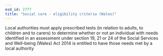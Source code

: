 ```yaml
---
esd_id: 2777
title: "Social care - eligibility criteria (Wales)"
---
```


Local authorities must apply prescribed tests (in relation to adults, to children and to carers) to determine whether or not an individual with needs identified in an assessment under section 19, 21 or 24 of the Social Services and Well-being (Wales) Act 2014 is entitled to have those needs met by a local authority

